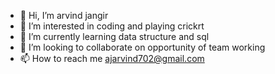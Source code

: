 - 👋 Hi, I’m arvind jangir
- 👀 I’m interested in coding and playing crickrt
- 🌱 I’m currently learning data structure and sql
- 💞️ I’m looking to collaborate on opportunity of team working
- 📫 How to reach me ajarvind702@gmail.com

<!---
assassinoo7/assassinoo7 is a ✨ special ✨ repository because its `README.md` (this file) appears on your GitHub profile.
You can click the Preview link to take a look at your changes.
--->
